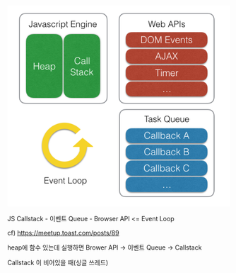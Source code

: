![image-20191108153330093](./images/image-20191108153330093.png)

JS Callstack - 이벤트 Queue - Browser API  <= Event Loop

cf)  https://meetup.toast.com/posts/89 

heap에 함수 있는데 실행하면 Brower API -> 이벤트 Queue -> Callstack

Callstack 이 비어있을 때(싱글 쓰레드)